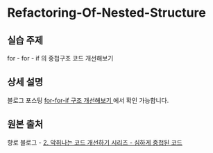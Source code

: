 # Refactoring-Of-Nested-Structure

## 실습 주제
for - for - if 의 중첩구조 코드 개선해보기

## 상세 설명
블로그 포스팅 <a href="https://velog.io/@qwerty1434/for-for-if-%EA%B5%AC%EC%A1%B0-%EA%B0%9C%EC%84%A0%ED%95%B4%EB%B3%B4%EA%B8%B0"> for-for-if 구조 개선해보기 </a>에서 확인 가능합니다.

## 원본 출처
향로 블로그 - <a href="https://jojoldu.tistory.com/177">2. 악취나는 코드 개선하기 시리즈 - 심하게 중첩된 코드</a>
